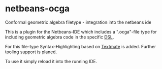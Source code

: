 # netbeans-ocga
Conformal geometric algebra filetype - integration into the netbeans ide

This is a plugin for the Netbeans-IDE which includes a ".ocga"-file type for including geometric algebra code in the specific [DSL](https://github.com/MobMonRob/DSL4GeometricAlgebra).

For this file-type Syntax-Highlighting based on [Textmate](https://macromates.com/manual/en/language_grammars) is added. Further tooling support is planed.

To use it simply reload it into the running IDE.

